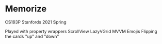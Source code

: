 # Memorize

CS193P Stanfords 2021 Spring

Played with 
property wrappers
ScrollView
LazyVGrid
MVVM
Emojis
Flipping the cards "up" and "down"

